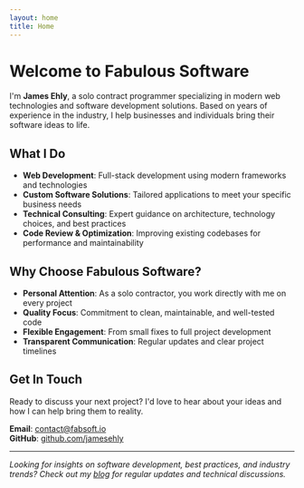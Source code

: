 ```yaml
---
layout: home
title: Home
---
```


# Welcome to Fabulous Software

I'm **James Ehly**, a solo contract programmer specializing in modern web technologies and software development solutions. Based on years of experience in the industry, I help businesses and individuals bring their software ideas to life.

## What I Do

- **Web Development**: Full-stack development using modern frameworks and technologies
- **Custom Software Solutions**: Tailored applications to meet your specific business needs
- **Technical Consulting**: Expert guidance on architecture, technology choices, and best practices
- **Code Review & Optimization**: Improving existing codebases for performance and maintainability

## Why Choose Fabulous Software?

- **Personal Attention**: As a solo contractor, you work directly with me on every project
- **Quality Focus**: Commitment to clean, maintainable, and well-tested code
- **Flexible Engagement**: From small fixes to full project development
- **Transparent Communication**: Regular updates and clear project timelines

## Get In Touch

Ready to discuss your next project? I'd love to hear about your ideas and how I can help bring them to reality.

**Email**: [contact@fabsoft.io](mailto:contact@fabsoft.io)  
**GitHub**: [github.com/jamesehly](https://github.com/jamesehly)

---

*Looking for insights on software development, best practices, and industry trends? Check out my [blog](/blog) for regular updates and technical discussions.*